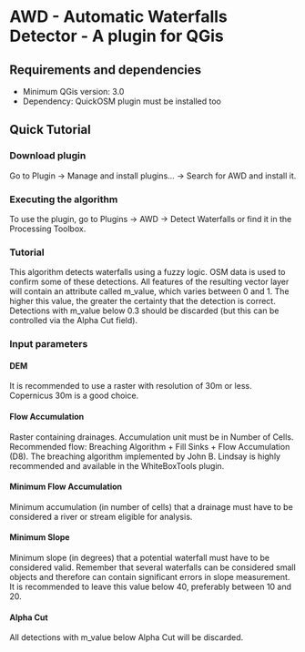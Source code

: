 # AWD - Automatic Waterfalls Detector - A plugin for QGis

## Requirements and dependencies

- Minimum QGis version: 3.0
- Dependency: QuickOSM plugin must be installed too

## Quick Tutorial

### Download plugin

Go to Plugin -> Manage and install plugins... -> Search for AWD and install it.

### Executing the algorithm

To use the plugin, go to Plugins -> AWD -> Detect Waterfalls or find it in the Processing Toolbox.

### Tutorial

This algorithm detects waterfalls using a fuzzy logic. OSM data is used to confirm some of these detections. All features of the resulting vector layer will contain an attribute called m_value, which varies between 0 and 1. The higher this value, the greater the certainty that the detection is correct. Detections with m_value below 0.3 should be discarded (but this can be controlled via the Alpha Cut field).

### Input parameters
#### DEM
It is recommended to use a raster with resolution of 30m or less. Copernicus 30m is a good choice.
#### Flow Accumulation
Raster containing drainages. Accumulation unit must be in Number of Cells. Recommended flow: Breaching Algorithm + Fill Sinks + Flow Accumulation (D8). The breaching algorithm implemented by John B. Lindsay is highly recommended and available in the WhiteBoxTools plugin.
#### Minimum Flow Accumulation
Minimum accumulation (in number of cells) that a drainage must have to be considered a river or stream eligible for analysis.
#### Minimum Slope
Minimum slope (in degrees) that a potential waterfall must have to be considered valid. Remember that several waterfalls can be considered small objects and therefore can contain significant errors in slope measurement. It is recommended to leave this value below 40, preferably between 10 and 20.
#### Alpha Cut
All detections with m_value below Alpha Cut will be discarded.
